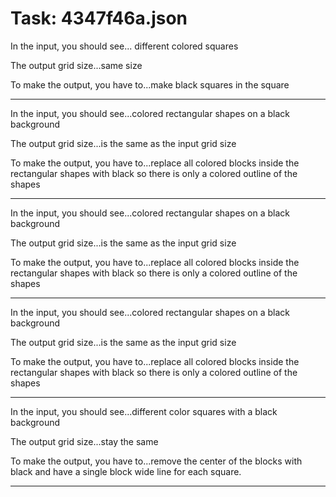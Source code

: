 # Task: 4347f46a.json

In the input, you should see... different colored squares

The output grid size...same size

To make the output, you have to...make black squares in the square

---

In the input, you should see...colored rectangular shapes on a black background

The output grid size...is the same as the input grid size

To make the output, you have to...replace all colored blocks inside the rectangular shapes with black so there is only a colored outline of the shapes

---

In the input, you should see...colored rectangular shapes on a black background

The output grid size...is the same as the input grid size

To make the output, you have to...replace all colored blocks inside the rectangular shapes with black so there is only a colored outline of the shapes

---

In the input, you should see...colored rectangular shapes on a black background

The output grid size...is the same as the input grid size

To make the output, you have to...replace all colored blocks inside the rectangular shapes with black so there is only a colored outline of the shapes

---

In the input, you should see...different color squares with a black background

The output grid size...stay the same

To make the output, you have to...remove the center of the blocks with black and have a single block wide line for each square.

---

